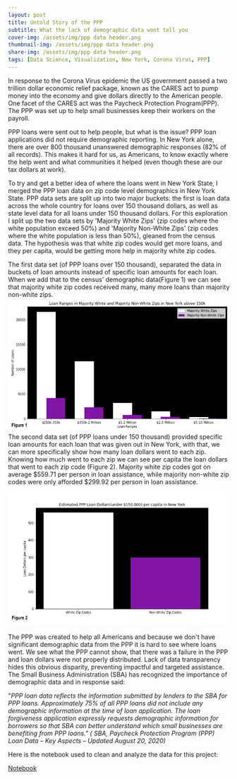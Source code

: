 ```yaml
---
layout: post
title: Untold Story of the PPP
subtitle: What the lack of demographic data wont tell you
cover-img: /assets/img/ppp data header.png
thumbnail-img: /assets/img/ppp data header.png
share-img: /assets/img/ppp data header.png
tags: [Data Science, Visualization, New York, Corona Virus, PPP]
---
```


In response to the Corona Virus epidemic the US government passed a two trillion dollar economic relief package, known as the CARES act to pump money into the economy and give dollars directly to the American people. One facet of the CARES act was the Paycheck Protection Program(PPP). The PPP was set up to help small businesses keep their workers on the payroll.

PPP loans were sent out to help people, but what is the issue? PPP loan applications did not require demographic reporting. In New York alone, there are over 800 thousand unanswered demographic responses (82% of all records). This makes it hard for us, as Americans, to know exactly where the help went and what communities it helped (even though these are our tax dollars at work).

To try and get a better idea of where the loans went in New York State, I merged the PPP loan data on zip code level demographics in New York State. PPP data sets are split up into two major buckets: the first is loan data across the whole country for loans over 150 thousand dollars, as well as state level data for all loans under 150 thousand dollars. For this exploration I split up the two data sets by &#39;Majority White Zips&#39; (zip codes where the white population exceed 50%) and &#39;Majority Non-White Zips&#39; (zip codes where the white population is less than 50%), gleaned from the census data. The hypothesis was that white zip codes would get more loans, and they per capita, would be getting more help in majority white zip codes.

The first data set (of PPP loans over 150 thousand), separated the data in buckets of loan amounts instead of specific loan amounts for each loan. When we add that to the census&#39; demographic data(Figure 1) we can see that majority white zip codes received many, many more loans than majority non-white zips.
![Figure 1](/assets/img/Estimated_PPP_over_150.png)
The second data set (of PPP loans under 150 thousand) provided specific loan amounts for each loan that was given out in New York, with that, we can more specifically show how many loan dollars went to each zip. Knowing how much went to each zip we can see per capita the loan dollars that went to each zip code (Figure 2). Majority white zip codes got on average $559.71 per person in loan assistance, while majority non-white zip codes were only afforded $299.92 per person in loan assistance.

![Figure 2](/assets/img/Estimated_PPP_under_150.png)

The PPP was created to help all Americans and because we don&#39;t have significant demographic data from the PPP it is hard to see where loans went. We see what the PPP cannot show, that there was a failure in the PPP and loan dollars were not properly distributed. Lack of data transparency hides this obvious disparity, preventing impactful and targeted assistance. The Small Business Administration (SBA) has recognized the importance of demographic data and in response said:

&quot;_PPP loan data reflects the information submitted by lenders to the SBA for PPP loans. Approximately 75% of all PPP loans did not include any demographic information at the time of loan application. The loan forgiveness application expressly requests demographic information for borrowers so that SBA can better understand which small businesses are benefiting from PPP loans.&quot; ( SBA, Paycheck Protection Program (PPP) Loan Data – Key Aspects – Updated August 20, 2020)_

Here is the notebook used to clean and analyze the data for this project:

[Notebook](https://colab.research.google.com/drive/1zyTqaGSbMTFkDbg4bICR4OvFH2oEoJjA?usp=sharing)
